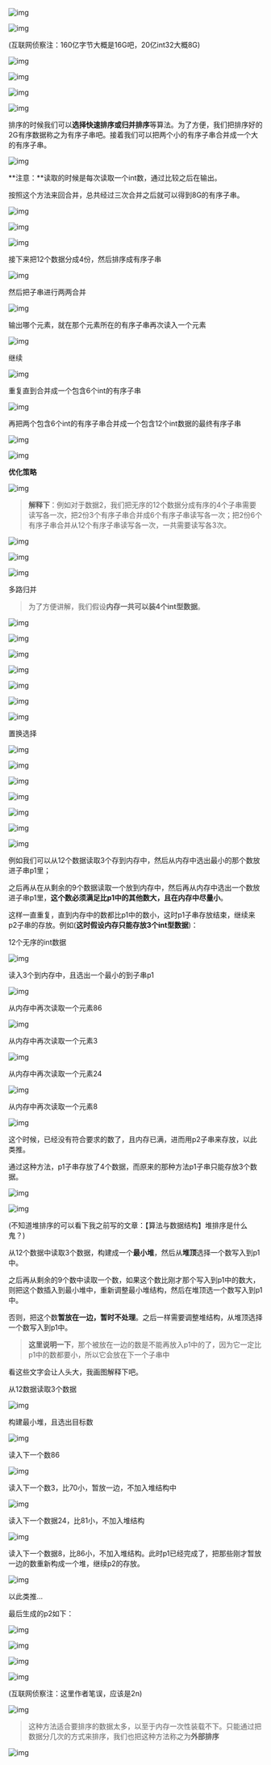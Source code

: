 ![img](http://5b0988e595225.cdn.sohucs.com/images/20181011/fec7d6f9d0c840c6a8edecf07f970775.jpeg)

![img](http://5b0988e595225.cdn.sohucs.com/images/20181011/26a501171dd7496d908c9c5cdb265007.jpeg)

(互联网侦察注：160亿字节大概是16G吧，20亿int32大概8G)

![img](http://5b0988e595225.cdn.sohucs.com/images/20181011/8b8feed6dcbe426ea127fb56f5aea15e.jpeg)

![img](http://5b0988e595225.cdn.sohucs.com/images/20181011/69b695e974d041319053d9ca59572170.jpeg)

![img](http://5b0988e595225.cdn.sohucs.com/images/20181011/0db84b29b9fa40de992b66064e0e1f2a.jpeg)

![img](http://5b0988e595225.cdn.sohucs.com/images/20181011/462a9926df4c4e6ca44d4340bb243a0d.png)

排序的时候我们可以**选择快速排序或归并排序**等算法。为了方便，我们把排序好的2G有序数据称之为有序子串吧。接着我们可以把两个小的有序子串合并成一个大的有序子串。

![img](http://5b0988e595225.cdn.sohucs.com/images/20181011/5db99651c0ac4e73aabf4013592a3917.png)

**注意：**读取的时候是每次读取一个int数，通过比较之后在输出。

按照这个方法来回合并，总共经过三次合并之后就可以得到8G的有序子串。

![img](http://5b0988e595225.cdn.sohucs.com/images/20181011/2c3ab22091154a28a16e7afb45490f95.jpeg)

![img](http://5b0988e595225.cdn.sohucs.com/images/20181011/cc9844d0339c4d2fbe22d81ea1480b50.jpeg)

![img](http://5b0988e595225.cdn.sohucs.com/images/20181011/338fb200f69a46ff85a3ac78c9a4e2c7.png)

接下来把12个数据分成4份，然后排序成有序子串

![img](http://5b0988e595225.cdn.sohucs.com/images/20181011/120b8300a3a14a2bb1eb3843fe4a86a9.png)

然后把子串进行两两合并

![img](http://5b0988e595225.cdn.sohucs.com/images/20181011/765c8e21804c48f5bb142fbc51bf3eb2.png)

输出哪个元素，就在那个元素所在的有序子串再次读入一个元素

![img](http://5b0988e595225.cdn.sohucs.com/images/20181011/a963b6ac158d46cbb621552fe40fd2c0.png)

继续

![img](http://5b0988e595225.cdn.sohucs.com/images/20181011/5de29e25913347009b0fa09c8df661d2.png)

重复直到合并成一个包含6个int的有序子串

![img](http://5b0988e595225.cdn.sohucs.com/images/20181011/62b62344ac6a4fbe889fbec070d1ccdb.png)

再把两个包含6个int的有序子串合并成一个包含12个int数据的最终有序子串

![img](http://5b0988e595225.cdn.sohucs.com/images/20181011/644cfbe03d9b4502aef6a1053337af5b.png)

![img](http://5b0988e595225.cdn.sohucs.com/images/20181011/aee3890dfeb14ef7afccebc49ee7ab5d.jpeg)

**优化策略**

![img](http://5b0988e595225.cdn.sohucs.com/images/20181011/89e6bafb45dc48ffb38ffe70aa0f2e96.jpeg)

> **解释下**：例如对于数据2，我们把无序的12个数据分成有序的4个子串需要读写各一次，把2份3个有序子串合并成6个有序子串读写各一次；把2份6个有序子串合并从12个有序子串读写各一次，一共需要读写各3次。

![img](http://5b0988e595225.cdn.sohucs.com/images/20181011/e7fcb3410d3e41b8a0cdf9851ccb38f3.jpeg)

![img](http://5b0988e595225.cdn.sohucs.com/images/20181011/494636e798ba4c11b0d022caad638edd.jpeg)

![img](http://5b0988e595225.cdn.sohucs.com/images/20181011/1cc93e7b727141aeae41f86eab273ed1.jpeg)

多路归并

> 为了方便讲解，我们假设**内存一共可以装4个int型数据**。

![img](http://5b0988e595225.cdn.sohucs.com/images/20181011/74b3c128b076403d8ec00654da52470e.jpeg)

![img](http://5b0988e595225.cdn.sohucs.com/images/20181011/210557ce7a8f4d8088b9af6da9fbdd96.jpeg)

![img](http://5b0988e595225.cdn.sohucs.com/images/20181011/bfd2ef5994d74dd793dbbf4b86dadc34.png)

![img](http://5b0988e595225.cdn.sohucs.com/images/20181011/d7bafe0589a549babe7819f62fef0bf6.jpeg)

![img](http://5b0988e595225.cdn.sohucs.com/images/20181011/cead32c5ba34485d81b11f26be3ad4a3.jpeg)

![img](http://5b0988e595225.cdn.sohucs.com/images/20181011/7688992b02e24d459059a8348631290c.jpeg)

![img](http://5b0988e595225.cdn.sohucs.com/images/20181011/df86503770974ee4af1d049374ad6681.jpeg)

置换选择

![img](http://5b0988e595225.cdn.sohucs.com/images/20181011/049168b0ffc64547a6b61e5299677236.jpeg)

![img](http://5b0988e595225.cdn.sohucs.com/images/20181011/8e3d0101f6db4433ae9a6c83269b2d8e.jpeg)

![img](http://5b0988e595225.cdn.sohucs.com/images/20181011/71e619ecb34b4504980dd1bf1e60a218.jpeg)

![img](http://5b0988e595225.cdn.sohucs.com/images/20181011/2863a80b3ff14385a646058fca32b25d.jpeg)

![img](http://5b0988e595225.cdn.sohucs.com/images/20181011/dd19e2202b924b74a21c0a16c2f4fc99.jpeg)

![img](http://5b0988e595225.cdn.sohucs.com/images/20181011/e7e4c10d52f44ff2b6e46aec87de1307.jpeg)

![img](http://5b0988e595225.cdn.sohucs.com/images/20181011/0f9f2e1b1657427db6ddf0f6118b43e0.jpeg)

例如我们可以从12个数据读取3个存到内存中，然后从内存中选出最小的那个数放进子串p1里；

之后再从在从剩余的9个数据读取一个放到内存中，然后再从内存中选出一个数放进子串p1里，**这个数必须满足比p1中的其他数大，且在内存中尽量小**。

这样一直重复，直到内存中的数都比p1中的数小，这时p1子串存放结束，继续来p2子串的存放。例如(**这时假设内存只能存放3个int型数据**)：

12个无序的int数据

![img](http://5b0988e595225.cdn.sohucs.com/images/20181011/ed9c6c99c37147d0969167d8647bda13.png)

读入3个到内存中，且选出一个最小的到子串p1

![img](http://5b0988e595225.cdn.sohucs.com/images/20181011/55c1a70fd4a446e2bb18d31a1507f27a.png)

从内存中再次读取一个元素86

![img](http://5b0988e595225.cdn.sohucs.com/images/20181011/51408e6acb5f42de8186681c3fbb0c3c.png)

从内存中再次读取一个元素3

![img](http://5b0988e595225.cdn.sohucs.com/images/20181011/ff3705436c77469eba9fdaeb59eb11aa.png)

从内存中再次读取一个元素24

![img](http://5b0988e595225.cdn.sohucs.com/images/20181011/143cb8d49895416393cb5f5f94a225b6.png)

从内存中再次读取一个元素8

![img](http://5b0988e595225.cdn.sohucs.com/images/20181011/fa7230555b8c4c3d9f5f7bac6b945b80.png)

这个时候，已经没有符合要求的数了，且内存已满，进而用p2子串来存放，以此类推。

通过这种方法，p1子串存放了4个数据，而原来的那种方法p1子串只能存放3个数据。

![img](http://5b0988e595225.cdn.sohucs.com/images/20181011/fe9b6257025c4d71babcc1089630c974.jpeg)

![img](http://5b0988e595225.cdn.sohucs.com/images/20181011/f0984b3cf45d41f39551faaa5dedc0a2.jpeg)

(不知道堆排序的可以看下我之前写的文章：【算法与数据结构】堆排序是什么鬼？)

从12个数据中读取3个数据，构建成一个**最小堆**，然后从**堆顶**选择一个数写入到p1中。

之后再从剩余的9个数中读取一个数，如果这个数比刚才那个写入到p1中的数大，则把这个数插入到最小堆中，重新调整最小堆结构，然后在堆顶选一个数写入到p1中。

否则，把这个数**暂放在一边，暂时不处理**。之后一样需要调整堆结构，从堆顶选择一个数写入到p1中。

> **这里说明一下**，那个被放在一边的数是不能再放入p1中的了，因为它一定比p1中的数都要小，所以它会放在下一个子串中

看这些文字会让人头大，我画图解释下吧。

从12数据读取3个数据

![img](http://5b0988e595225.cdn.sohucs.com/images/20181011/274585bc10e54b9e94db516b70ab9c7f.png)

构建最小堆，且选出目标数

![img](http://5b0988e595225.cdn.sohucs.com/images/20181011/e26258b8aa7441a9a00052a2862e8f20.png)

读入下一个数86

![img](http://5b0988e595225.cdn.sohucs.com/images/20181011/4674e1f501634a44ad3f35865f8c817a.jpeg)

读入下一个数3，比70小，暂放一边，不加入堆结构中

![img](http://5b0988e595225.cdn.sohucs.com/images/20181011/f507d8d23b1d4d549019988562db1c55.jpeg)

读入下一个数据24，比81小，不加入堆结构

![img](http://5b0988e595225.cdn.sohucs.com/images/20181011/a3576ee35e0f407abc260c51913c994c.jpeg)

读入下一个数据8，比86小，不加入堆结构。此时p1已经完成了，把那些刚才暂放一边的数重新构成一个堆，继续p2的存放。

![img](http://5b0988e595225.cdn.sohucs.com/images/20181011/59280b4fdce644bd9233f03842e51ab1.png)

以此类推...

最后生成的p2如下：

![img](http://5b0988e595225.cdn.sohucs.com/images/20181011/2d7d5b1d116f42ac934fc55f3581a5fd.png)

![img](http://5b0988e595225.cdn.sohucs.com/images/20181011/224c94dd82e240099ae38e560d1e3b75.jpeg)

![img](http://5b0988e595225.cdn.sohucs.com/images/20181011/e5b8ccad43474719ac97cfb89a04deff.jpeg)

![img](http://5b0988e595225.cdn.sohucs.com/images/20181011/d490d04959a5460cbf2115680924eef2.jpeg)

(互联网侦察注：这里作者笔误，应该是2n)

![img](http://5b0988e595225.cdn.sohucs.com/images/20181011/17756fda7e39494d9499270e093ec697.jpeg)

> 这种方法适合要排序的数据太多，以至于内存一次性装载不下。只能通过把数据分几次的方式来排序，我们也把这种方法称之为**外部排序**

![img](http://5b0988e595225.cdn.sohucs.com/images/20181011/a1937eb252044ebb8f025b6c7e938005.jpeg)